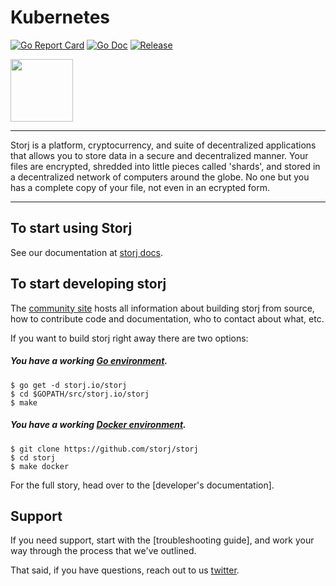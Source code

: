 # Kubernetes

[![Go Report Card](https://goreportcard.com/badge/github.com/golang-standards/project-layout?style=flat-square)](https://goreportcard.com/report/github.com/storj/storj)
[![Go Doc](https://img.shields.io/badge/godoc-reference-blue.svg?style=flat-square)](http://godoc.org/github.com/storj/storj)
[![Release](https://img.shields.io/github/release/golang-standards/project-layout.svg?style=flat-square)](https://github.com/storj/storj/releases/latest)

<img src="https://github.com/storj/storj/raw/master/logo/logo.png" width="100">

----

Storj is a platform, cryptocurrency, and suite of decentralized applications that allows you to store data in a secure and decentralized manner. Your files are encrypted, shredded into little pieces called 'shards', and stored in a decentralized network of computers around the globe. No one but you has a complete copy of your file, not even in an ecrypted form.

----

## To start using Storj

See our documentation at [storj docs](https://docs.storj.io/docs).


## To start developing storj

The [community site](https://storj.io/community.html) hosts all information about
building storj from source, how to contribute code
and documentation, who to contact about what, etc.

If you want to build storj right away there are two options:

##### You have a working [Go environment](https://golang.org/doc/install).

```
$ go get -d storj.io/storj
$ cd $GOPATH/src/storj.io/storj
$ make
```

##### You have a working [Docker environment](https://docs.docker.com/engine).

```
$ git clone https://github.com/storj/storj
$ cd storj
$ make docker
```

For the full story, head over to the [developer's documentation].

## Support

If you need support, start with the [troubleshooting guide],
and work your way through the process that we've outlined.

That said, if you have questions, reach out to us
[twitter](https://twitter.com/storjproject).




